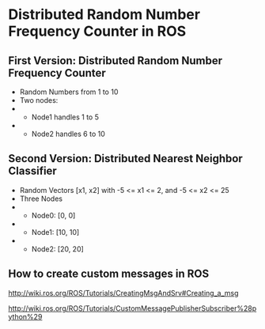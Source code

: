 # Distributed Random Number Frequency Counter in ROS

## First Version: Distributed Random Number Frequency Counter

- Random Numbers from 1 to 10
- Two nodes:
- - Node1 handles 1 to 5
- - Node2 handles 6 to 10

## Second Version: Distributed Nearest Neighbor Classifier

- Random Vectors [x1, x2] with -5 <= x1 <= 2, and -5 <= x2 <= 25
- Three Nodes
- - Node0: [0, 0]
- - Node1: [10, 10]
- - Node2: [20, 20]

## How to create custom messages in ROS

http://wiki.ros.org/ROS/Tutorials/CreatingMsgAndSrv#Creating_a_msg

http://wiki.ros.org/ROS/Tutorials/CustomMessagePublisherSubscriber%28python%29

